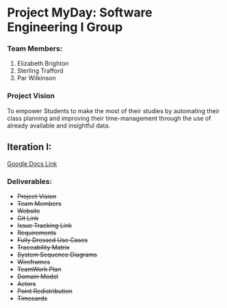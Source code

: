 # Project MyDay: Software Engineering I Group 

### Team Members:
1. Elizabeth Brighton
2. Sterling Trafford
3. Par Wilkinson

### Project Vision
To empower Students to make the most of their studies by automating their class planning and improving their time-management through the use of already available and insightful data.
## Iteration I:
 [Google Docs Link](https://drive.google.com/drive/folders/1Ni6raK5v-mg5TyCYdPYLkPaCONj0QyRc?usp=sharing "Team Google Drive")

### Deliverables:
 * ~~Project Vision~~
 * ~~Team Members~~
 * ~~Website~~
 * ~~Git Link~~
 * ~~Issue Tracking Link~~
 * ~~Requirements~~
 * ~~Fully Dressed Use Cases~~
 * ~~Traceability Matrix~~
 * ~~System Sequence Diagrams~~
 * ~~Wireframes~~
 * ~~TeamWork Plan~~
 * ~~Domain Model~~
 * ~~Actors~~
 * ~~Point Redistribution~~
 * ~~Timecards~~









